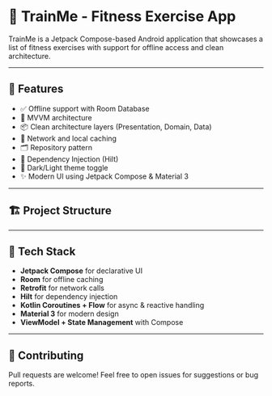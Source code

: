 # 💪 TrainMe - Fitness Exercise App

TrainMe is a Jetpack Compose-based Android application that showcases a list of fitness exercises with support for offline access and clean architecture.

---

## 🚀 Features

- ✅ Offline support with Room Database
- 🧠 MVVM architecture
- 📦 Clean architecture layers (Presentation, Domain, Data)
- 📡 Network and local caching
- 🗂️ Repository pattern
- 🔧 Dependency Injection (Hilt)
- 🎨 Dark/Light theme toggle
- ✨ Modern UI using Jetpack Compose & Material 3

---

## 🏗️ Project Structure


---

## 🧩 Tech Stack

- **Jetpack Compose** for declarative UI
- **Room** for offline caching
- **Retrofit** for network calls
- **Hilt** for dependency injection
- **Kotlin Coroutines + Flow** for async & reactive handling
- **Material 3** for modern design
- **ViewModel + State Management** with Compose

---

## 🤝 Contributing

Pull requests are welcome! Feel free to open issues for suggestions or bug reports.

